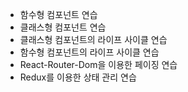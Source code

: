 - 함수형 컴포넌트 연습
- 클래스형 컴포넌트 연습
- 클래스형 컴포넌트의 라이프 사이클 연습
- 함수형 컴포넌트의 라이프 사이클 연습
- React-Router-Dom을 이용한 페이징 연습
- Redux를 이용한 상태 관리 연습
